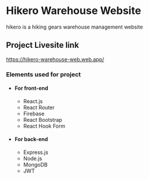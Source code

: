 # Hikero Warehouse Website

hikero is a hiking gears warehouse management website

## Project Livesite link

https://hikero-warehouse-web.web.app/

### Elements used for project

- #### For front-end

  - React.js
  - React Router
  - Firebase
  - React Bootstrap
  - React Hook Form

- #### For back-end
  - Express.js
  - Node.js
  - MongoDB
  - JWT
